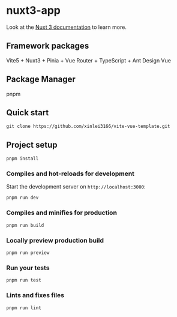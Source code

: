 # nuxt3-app

Look at the [Nuxt 3 documentation](https://nuxt.com/docs/getting-started/introduction) to learn more.

## Framework packages

Vite5 + Nuxt3 + Pinia + Vue Router + TypeScript + Ant Design Vue

## Package Manager
pnpm

## Quick start
```
git clone https://github.com/xinlei3166/vite-vue-template.git
```

## Project setup
```
pnpm install
```

### Compiles and hot-reloads for development

Start the development server on `http://localhost:3000`:

```
pnpm run dev
```

### Compiles and minifies for production
```
pnpm run build
```

### Locally preview production build
```
pnpm run preview
```

### Run your tests
```
pnpm run test
```

### Lints and fixes files
```
pnpm run lint
```
